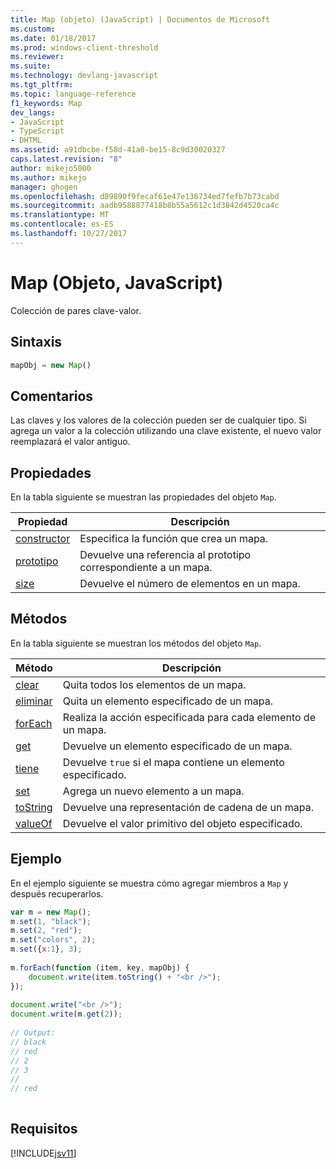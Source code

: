```yaml
---
title: Map (objeto) (JavaScript) | Documentos de Microsoft
ms.custom: 
ms.date: 01/18/2017
ms.prod: windows-client-threshold
ms.reviewer: 
ms.suite: 
ms.technology: devlang-javascript
ms.tgt_pltfrm: 
ms.topic: language-reference
f1_keywords: Map
dev_langs:
- JavaScript
- TypeScript
- DHTML
ms.assetid: a91dbcbe-f58d-41a0-be15-8c9d30020327
caps.latest.revision: "8"
author: mikejo5000
ms.author: mikejo
manager: ghogen
ms.openlocfilehash: d89890f9fecaf61e47e136734ed7fefb7b73cabd
ms.sourcegitcommit: aadb9588877418b8b55a5612c1d3842d4520ca4c
ms.translationtype: MT
ms.contentlocale: es-ES
ms.lasthandoff: 10/27/2017
---
```

# <a name="map-object-javascript"></a>Map (Objeto, JavaScript)
Colección de pares clave-valor.  
  
## <a name="syntax"></a>Sintaxis  
  
```JavaScript  
mapObj = new Map()  
```  
  
## <a name="remarks"></a>Comentarios  
 Las claves y los valores de la colección pueden ser de cualquier tipo. Si agrega un valor a la colección utilizando una clave existente, el nuevo valor reemplazará el valor antiguo.  
  
## <a name="properties"></a>Propiedades  
 En la tabla siguiente se muestran las propiedades del objeto `Map`.  
  
|Propiedad|Descripción|  
|--------------|-----------------|  
|[constructor](../../javascript/reference/constructor-property-map.md)|Especifica la función que crea un mapa.|  
|[prototipo](../../javascript/reference/prototype-property-map.md)|Devuelve una referencia al prototipo correspondiente a un mapa.|  
|[size](../../javascript/reference/size-property-map-javascript.md)|Devuelve el número de elementos en un mapa.|  
  
## <a name="methods"></a>Métodos  
 En la tabla siguiente se muestran los métodos del objeto `Map`.  
  
|Método|Descripción|  
|------------|-----------------|  
|[clear](../../javascript/reference/clear-method-map-javascript.md)|Quita todos los elementos de un mapa.|  
|[eliminar](../../javascript/reference/delete-method-map-javascript.md)|Quita un elemento especificado de un mapa.|  
|[forEach](../../javascript/reference/foreach-method-map-javascript.md)|Realiza la acción especificada para cada elemento de un mapa.|  
|[get](../../javascript/reference/get-method-map-javascript.md)|Devuelve un elemento especificado de un mapa.|  
|[tiene](../../javascript/reference/has-method-map-javascript.md)|Devuelve `true` si el mapa contiene un elemento especificado.|  
|[set](../../javascript/reference/set-method-map-javascript.md)|Agrega un nuevo elemento a un mapa.|  
|[toString](../../javascript/reference/tostring-method-map-javascript.md)|Devuelve una representación de cadena de un mapa.|  
|[valueOf](../../javascript/reference/valueof-method-map-javascript.md)|Devuelve el valor primitivo del objeto especificado.|  
  
## <a name="example"></a>Ejemplo  
 En el ejemplo siguiente se muestra cómo agregar miembros a `Map` y después recuperarlos.  
  
```JavaScript  
var m = new Map();  
m.set(1, "black");  
m.set(2, "red");  
m.set("colors", 2);  
m.set({x:1}, 3);  
  
m.forEach(function (item, key, mapObj) {  
    document.write(item.toString() + "<br />");  
});  
  
document.write("<br />");  
document.write(m.get(2));  
  
// Output:  
// black  
// red  
// 2  
// 3  
//  
// red  
  
```  
  
## <a name="requirements"></a>Requisitos  
 [!INCLUDE[jsv11](../../javascript/reference/includes/jsv11-md.md)]